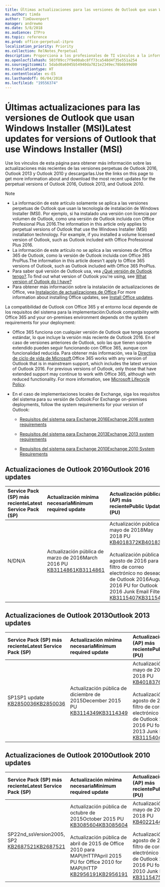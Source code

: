 ```yaml
---
title: Últimas actualizaciones para las versiones de Outlook que usan Windows Installer (MSI)
ms.author: timda
author: TimDavenport
manager: andrewmo
ms.date: 5/8/2018
ms.audience: ITPro
ms.topic: reference
ms.prod: office-perpetual-itpro
localization_priority: Priority
ms.collection: RelNotes_Perpetual
description: Proporciona a los profesionales de TI vínculos a la información de las últimas actualizaciones de las versiones perpetuas de Outlook 2016, Outlook 2013 y Outlook 2010.
ms.openlocfilehash: 503f09cc7f9e00abc8ff73ca548d4f35e551a254
ms.sourcegitcommit: 5dabd0a6045b54940da7821e2349ec78b6b99d00
ms.translationtype: HT
ms.contentlocale: es-ES
ms.lasthandoff: 06/04/2018
ms.locfileid: "19556374"
---
```

# <a name="latest-updates-for-versions-of-outlook-that-use-windows-installer-msi"></a><span data-ttu-id="8062a-103">Últimas actualizaciones para las versiones de Outlook que usan Windows Installer (MSI)</span><span class="sxs-lookup"><span data-stu-id="8062a-103">Latest updates for versions of Outlook that use Windows Installer (MSI)</span></span>

<span data-ttu-id="8062a-104">Use los vínculos de esta página para obtener más información sobre las actualizaciones más recientes de las versiones perpetuas de Outlook 2016, Outlook 2013 y Outlook 2010 y descargarlas.</span><span class="sxs-lookup"><span data-stu-id="8062a-104">Use the links on this page to get more information about and download the most recent updates for the perpetual versions of Outlook 2016, Outlook 2013, and Outlook 2010.</span></span>
  
> [!NOTE]
> - <span data-ttu-id="8062a-p101">La información de este artículo solamente se aplica a las versiones perpetuas de Outlook que usan la tecnología de instalación de Windows Installer (MSI). Por ejemplo, si ha instalado una versión con licencia por volumen de Outlook, como una versión de Outlook incluida con Office Profesional Plus 2016.</span><span class="sxs-lookup"><span data-stu-id="8062a-p101">The information in this article only applies to perpetual versions of Outlook that use the Windows Installer (MSI) installation technology. For example, if you installed a volume licensed version of Outlook, such as Outlook included with Office Professional Plus 2016.</span></span>
> - <span data-ttu-id="8062a-107">La información de este artículo no se aplica a las versiones de Office 365 de Outlook, como la versión de Outlook incluida con Office 365 ProPlus.</span><span class="sxs-lookup"><span data-stu-id="8062a-107">The information in this article doesn't apply to Office 365 versions of Outlook, such as Outlook included with Office 365 ProPlus.</span></span>
> - <span data-ttu-id="8062a-108">Para saber qué versión de Outlook usa, vea [¿Qué versión de Outlook tengo?](https://support.office.com/article/b3a9568c-edb5-42b9-9825-d48d82b2257c).</span><span class="sxs-lookup"><span data-stu-id="8062a-108">To find out what version of Outlook you're using, see [What version of Outlook do I have?](https://support.office.com/article/b3a9568c-edb5-42b9-9825-d48d82b2257c)</span></span>
> - <span data-ttu-id="8062a-109">Para obtener más información sobre la instalación de actualizaciones de Office, vea [Instalación de actualizaciones de Office](https://support.office.com/article/2ab296f3-7f03-43a2-8e50-46de917611c5).</span><span class="sxs-lookup"><span data-stu-id="8062a-109">For more information about installing Office updates, see [Install Office updates](https://support.office.com/article/2ab296f3-7f03-43a2-8e50-46de917611c5).</span></span> 
  
<span data-ttu-id="8062a-110">La compatibilidad de Outlook con Office 365 y el entorno local depende de los requisitos del sistema para la implementación:</span><span class="sxs-lookup"><span data-stu-id="8062a-110">Outlook compatibility with Office 365 and your on-premises environment depends on the system requirements for your deployment:</span></span>
  
- <span data-ttu-id="8062a-p102">Office 365 funciona con cualquier versión de Outlook que tenga soporte estándar, lo que incluye la versión más reciente de Outlook 2016. En el caso de versiones anteriores de Outlook, solo las que tienen soporte extendido pueden seguir funcionando con Office 365, aunque con funcionalidad reducida. Para obtener más información, vea la [Directiva de ciclo de vida de Microsoft](https://support.microsoft.com/lifecycle).</span><span class="sxs-lookup"><span data-stu-id="8062a-p102">Office 365 works with any version of Outlook that is in mainstream support, which includes the latest version of Outlook 2016. For previous versions of Outlook, only those that have extended support may continue to work with Office 365, although with reduced functionality. For more information, see [Microsoft Lifecycle Policy](https://support.microsoft.com/lifecycle).</span></span>
    
- <span data-ttu-id="8062a-114">En el caso de implementaciones locales de Exchange, siga los requisitos del sistema para su versión de Outlook:</span><span class="sxs-lookup"><span data-stu-id="8062a-114">For Exchange on-premises deployments, follow the system requirements for your version of Outlook:</span></span>
    
  - [<span data-ttu-id="8062a-115">Requisitos del sistema para Exchange 2016</span><span class="sxs-lookup"><span data-stu-id="8062a-115">Exchange 2016 system requirements</span></span>](https://technet.microsoft.com/es-ES/library/aa996719.aspx)
    
  - [<span data-ttu-id="8062a-116">Requisitos del sistema para Exchange 2013</span><span class="sxs-lookup"><span data-stu-id="8062a-116">Exchange 2013 system requirements</span></span>](https://technet.microsoft.com/es-ES/library/aa996719%28v=exchg.150%29.aspx)
    
  - [<span data-ttu-id="8062a-117">Requisitos del sistema para Exchange 2010</span><span class="sxs-lookup"><span data-stu-id="8062a-117">Exchange 2010 System Requirements</span></span>](https://technet.microsoft.com/es-ES/library/aa996719%28v=exchg.141%29.aspx)

   
## <a name="outlook-2016-updates"></a><span data-ttu-id="8062a-118">Actualizaciones de Outlook 2016</span><span class="sxs-lookup"><span data-stu-id="8062a-118">Outlook 2016 updates</span></span>

|<span data-ttu-id="8062a-119">**Service Pack (SP) más reciente**</span><span class="sxs-lookup"><span data-stu-id="8062a-119">**Latest Service Pack (SP)**</span></span>|<span data-ttu-id="8062a-120">**Actualización mínima necesaria**</span><span class="sxs-lookup"><span data-stu-id="8062a-120">**Minimum required update**</span></span>|<span data-ttu-id="8062a-121">**Actualización pública (AP) más reciente**</span><span class="sxs-lookup"><span data-stu-id="8062a-121">**Public Update (PU)**</span></span>|
|:-----|:-----|:-----|
|<span data-ttu-id="8062a-122">N/D</span><span class="sxs-lookup"><span data-stu-id="8062a-122">N/A</span></span>  <br/> |<span data-ttu-id="8062a-123">Actualización pública de marzo de 2016</span><span class="sxs-lookup"><span data-stu-id="8062a-123">March 2016 PU</span></span> <br/>[<span data-ttu-id="8062a-124">KB3114861</span><span class="sxs-lookup"><span data-stu-id="8062a-124">KB3114861</span></span>](https://support.microsoft.com/help/3114861) <br/> |<span data-ttu-id="8062a-125">Actualización pública de mayo de 2018</span><span class="sxs-lookup"><span data-stu-id="8062a-125">May 2018 PU</span></span> <br/>[<span data-ttu-id="8062a-126">KB4018372</span><span class="sxs-lookup"><span data-stu-id="8062a-126">KB4018372</span></span>](https://support.microsoft.com/es-ES/help/4018372) <br/><br/> <span data-ttu-id="8062a-127">Actualización pública de agosto de 2016 para el filtro de correo electrónico no deseado de Outlook 2016</span><span class="sxs-lookup"><span data-stu-id="8062a-127">August 2016 PU for Outlook 2016 Junk Email Filter</span></span>  <br/>[<span data-ttu-id="8062a-128">KB3115407</span><span class="sxs-lookup"><span data-stu-id="8062a-128">KB3115407</span></span>](https://support.microsoft.com/help/3115407) <br/> |
   
## <a name="outlook-2013-updates"></a><span data-ttu-id="8062a-129">Actualizaciones de Outlook 2013</span><span class="sxs-lookup"><span data-stu-id="8062a-129">Outlook 2013 updates</span></span>

|<span data-ttu-id="8062a-130">**Service Pack (SP) más reciente**</span><span class="sxs-lookup"><span data-stu-id="8062a-130">**Latest Service Pack (SP)**</span></span>|<span data-ttu-id="8062a-131">**Actualización mínima necesaria**</span><span class="sxs-lookup"><span data-stu-id="8062a-131">**Minimum required update**</span></span>|<span data-ttu-id="8062a-132">**Actualización pública (AP) más reciente**</span><span class="sxs-lookup"><span data-stu-id="8062a-132">**Public Update (PU)**</span></span>|
|:-----|:-----|:-----|
|<span data-ttu-id="8062a-133">SP1</span><span class="sxs-lookup"><span data-stu-id="8062a-133">SP1 update</span></span>  <br/>[<span data-ttu-id="8062a-134">KB2850036</span><span class="sxs-lookup"><span data-stu-id="8062a-134">KB2850036</span></span>](https://go.microsoft.com/fwlink/p/?LinkId=512538) <br/> |<span data-ttu-id="8062a-135">Actualización pública de diciembre de 2015</span><span class="sxs-lookup"><span data-stu-id="8062a-135">December 2015 PU</span></span> <br/>[<span data-ttu-id="8062a-136">KB3114349</span><span class="sxs-lookup"><span data-stu-id="8062a-136">KB3114349</span></span>](https://support.microsoft.com/kb/3114349) <br/> |<span data-ttu-id="8062a-137">Actualización pública de mayo de 2018</span><span class="sxs-lookup"><span data-stu-id="8062a-137">May 2018 PU</span></span> <br/>[<span data-ttu-id="8062a-138">KB4018376</span><span class="sxs-lookup"><span data-stu-id="8062a-138">KB4018376</span></span>](https://support.microsoft.com/es-ES/help/4018376) <br/><br/>  <span data-ttu-id="8062a-139">Actualización pública de agosto de 2016 para el filtro de correo electrónico no deseado de Outlook 2013</span><span class="sxs-lookup"><span data-stu-id="8062a-139">August 2016 PU for Outlook 2013 Junk Email Filter</span></span> <br/> [<span data-ttu-id="8062a-140">KB3115404</span><span class="sxs-lookup"><span data-stu-id="8062a-140">KB3115404</span></span>](https://support.microsoft.com/kb/3115404) <br/> |
   
## <a name="outlook-2010-updates"></a><span data-ttu-id="8062a-141">Actualizaciones de Outlook 2010</span><span class="sxs-lookup"><span data-stu-id="8062a-141">Outlook 2010 updates</span></span>

|<span data-ttu-id="8062a-142">**Service Pack (SP) más reciente**</span><span class="sxs-lookup"><span data-stu-id="8062a-142">**Latest Service Pack (SP)**</span></span>|<span data-ttu-id="8062a-143">**Actualización mínima necesaria**</span><span class="sxs-lookup"><span data-stu-id="8062a-143">**Minimum required update**</span></span>|<span data-ttu-id="8062a-144">**Actualización pública (AP) más reciente**</span><span class="sxs-lookup"><span data-stu-id="8062a-144">**Public Update (PU)**</span></span>|
|:-----|:-----|:-----|
|<span data-ttu-id="8062a-145">SP2</span><span class="sxs-lookup"><span data-stu-id="8062a-145">2nd_ssVersion2005, SP2</span></span> <br/>[<span data-ttu-id="8062a-146">KB2687521</span><span class="sxs-lookup"><span data-stu-id="8062a-146">KB2687521</span></span>](https://go.microsoft.com/fwlink/p/?LinkId=512542) <br/> |<span data-ttu-id="8062a-147">Actualización pública de octubre de 2015</span><span class="sxs-lookup"><span data-stu-id="8062a-147">October 2015 PU</span></span> <br/> [<span data-ttu-id="8062a-148">KB3085604</span><span class="sxs-lookup"><span data-stu-id="8062a-148">KB3085604</span></span>](https://support.microsoft.com/kb/3085604) <br/><br/>  <span data-ttu-id="8062a-149">Actualización pública de abril de 2015 de Office 2010 para MAPI/HTTP</span><span class="sxs-lookup"><span data-stu-id="8062a-149">April 2015 PU for Office 2010 for MAPI/HTTP</span></span> <br/> [<span data-ttu-id="8062a-150">KB2956191</span><span class="sxs-lookup"><span data-stu-id="8062a-150">KB2956191</span></span>](https://support.microsoft.com/es-ES/help/2956191/april-14-2015-update-for-office-2010-kb2956191) <br/> |<span data-ttu-id="8062a-151">Actualización pública de mayo de 2018</span><span class="sxs-lookup"><span data-stu-id="8062a-151">May 2018 PU</span></span> <br/>[<span data-ttu-id="8062a-152">KB4022144</span><span class="sxs-lookup"><span data-stu-id="8062a-152">KB4022144</span></span>](https://support.microsoft.com/es-ES/help/4022144) <br/><br/>  <span data-ttu-id="8062a-153">Actualización pública de agosto de 2016 para el filtro de correo electrónico no deseado de Outlook 2010</span><span class="sxs-lookup"><span data-stu-id="8062a-153">August 2016 PU for Outlook 2010 Junk Email Filter</span></span> <br/> [<span data-ttu-id="8062a-154">KB3115475</span><span class="sxs-lookup"><span data-stu-id="8062a-154">KB3115475</span></span>](https://support.microsoft.com/kb/3115475) <br/> |
   

